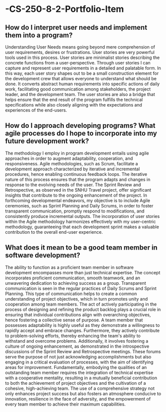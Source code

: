 # -CS-250-8-2-Portfolio-Item

## How do I interpret user needs and implement them into a program?
Understanding User Needs means going beyond mere comprehension of user requirements, desires or frustrations. User stories are very powerful tools used in this process. User stories are minimalist stories describing the concrete functions from a user-perspective. Through user stories I can capture and represent user requirements in a detailed and palatable form. In this way, each user story shapes out to be a small construction element for the development crew that allows everyone to understand what should be done. It converts abstract human requirements into specific actions of daily work, facilitating good communication among stakeholders, the project leader, and the development team. The user stories are also a bridge that helps ensure that the end result of the program fulfills the technical specifications while also closely aligning with the expectations and experiences of the end-users.
## How do I approach developing programs? What agile processes do I hope to incorporate into my future development work?

The methodology I employ in program development entails using agile approaches in order to augment adaptability, cooperation, and responsiveness. Agile methodologies, such as Scrum, facilitate a development approach characterized by iterative and incremental procedures, hence enabling continuous feedback loops. The iterative nature of this process ensures that the program adapts and changes in response to the evolving needs of the user. The Sprint Review and Retrospective, as observed in the SNHU Travel project, offer significant insights that contribute to the ongoing enhancement of the project. In forthcoming developmental endeavors, my objective is to include Agile ceremonies, such as Sprint Planning and Daily Scrums, in order to foster transparent communication, promptly respond to modifications, and consistently produce incremental outputs. The incorporation of user stories within the Agile methodology harmonizes effectively with my user-centric methodology, guaranteeing that each development sprint makes a valuable contribution to the overall end-user experience.
## What does it mean to be a good team member in software development?

The ability to function as a proficient team member in software development encompasses more than just technical expertise. The concept incorporates proficient communication, smooth teamwork, and an unwavering dedication to achieving success as a group. Transparent communication is seen in the regular practices of Daily Scrums and Sprint Planning. This type of communication helps to create a common understanding of project objectives, which in turn promotes unity and cooperation among team members. The act of actively participating in the process of designing and refining the product backlog plays a crucial role in ensuring that individual contributions align with overarching objectives, hence fostering a collective sense of purpose. A team member that possesses adaptability is highly useful as they demonstrate a willingness to rapidly accept and embrace changes. Furthermore, they actively contribute to problem-solving efforts, thereby enhancing the team's ability to withstand and overcome problems. Additionally, it involves fostering a culture of ongoing enhancement, as demonstrated in the introspective discussions of the Sprint Review and Retrospective meetings. These forums serve the purpose of not just acknowledging accomplishments but also engaging in a critical evaluation of processes, with the aim of identifying areas for improvement. Fundamentally, embodying the qualities of an outstanding team member requires the integration of technical expertise with a cooperative mentality, resulting in a mutually beneficial contribution to both the achievement of project objectives and the cultivation of a cohesive, high-achieving team. The use of a comprehensive strategy not only enhances project success but also fosters an atmosphere conducive to innovation, resilience in the face of adversity, and the empowerment of every team member to achieve their maximum capabilities.







